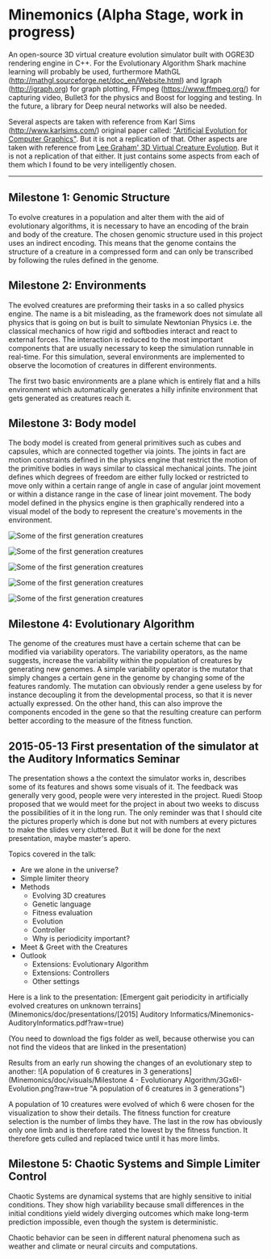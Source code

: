 # Minemonics (Alpha Stage, work in progress)

An open-source 3D virtual creature evolution simulator built with OGRE3D rendering engine in C++. For the Evolutionary Algorithm Shark machine learning will probably be used, furthermore MathGL (http://mathgl.sourceforge.net/doc_en/Website.html) and Igraph (http://igraph.org) for graph plotting, FFmpeg (https://www.ffmpeg.org/) for capturing video, Bullet3 for the physics and Boost for logging and testing. In the future, a library for Deep neural networks will also be needed.

Several aspects are taken with reference from Karl Sims (http://www.karlsims.com/) original paper called: ["Artificial Evolution for Computer Graphics"](http://www.karlsims.com/papers/siggraph91.html). But it is not a replication of that. Other aspects are taken with reference from [Lee Graham' 3D Virtual Creature Evolution](https://en.wikipedia.org/wiki/3D_Virtual_Creature_Evolution). But it is not a replication of that either. It just contains some aspects from each of them which I found to be very intelligently chosen. 

***



## Milestone 1: Genomic Structure

To evolve creatures in a population and alter them with the aid of evolutionary algorithms, it is necessary to have an encoding of the brain and body of the creature. The chosen genomic structure used in this project uses an indirect encoding. This means that the genome contains the structure of a creature in a compressed form and can only be transcribed by following the rules defined in the genome. 


## Milestone 2: Environments

The evolved creatures are preforming their tasks in a so called physics engine. The name is a bit misleading, as the framework does not simulate all physics that is going on but is built to simulate Newtonian Physics i.e. the classical mechanics of how rigid and softbodies interact and react to external forces. The interaction is reduced to the most important components that are usually necessary to keep the simulation runnable in real-time. For this simulation, several environments are implemented to observe the locomotion of creatures in different environments.

The first two basic environments are a plane which is entirely flat and a hills environment which automatically generates a hilly infinite environment that gets generated as creatures reach it.


## Milestone 3: Body model

The body model is created from general primitives such as cubes and capsules, which are connected together via joints. The joints in fact are motion constraints defined in the physics engine that restrict the motion of the primitive bodies in ways similar to classical mechanical joints. The joint defines which degrees of freedom are either fully locked or restricted to move only within a certain range of angle in case of angular joint movement or within a distance range in the case of linear joint movement. The body model defined in the physics engine is then graphically rendered into a visual model of the body to represent the creature's movements in the environment.

![Some of the first generation creatures](Minemonics/doc/presentations/%5B2015%5D%20Auditory%20Informatics/figs/creatures/Minemonics-05112015_184631057.jpg?raw=true "Some of the first generation creatures")

![Some of the first generation creatures](Minemonics/doc/presentations/%5B2015%5D%20Auditory%20Informatics/figs/creatures/Minemonics-05112015_190654362.jpg?raw=true "Some of the first generation creatures")

![Some of the first generation creatures](Minemonics/doc/presentations/%5B2015%5D%20Auditory%20Informatics/figs/creatures/Minemonics-05112015_190853660.jpg?raw=true "Some of the first generation creatures")

![Some of the first generation creatures](Minemonics/doc/presentations/%5B2015%5D%20Auditory%20Informatics/figs/creatures/Minemonics-05112015_190947481.jpg?raw=true "Some of the first generation creatures")


![Some of the first generation creatures](Minemonics/doc/presentations/%5B2015%5D%20Auditory%20Informatics/figs/creatures/Minemonics-05112015_191706383.jpg?raw=true "Some of the first generation creatures")

## Milestone 4: Evolutionary Algorithm

The genome of the creatures must have a certain scheme that can be modified via variability operators. The variability operators, as the name suggests, increase the variability within the population of creatures by generating new genomes. A simple variability operator is the mutator that simply changes a certain gene in the genome by changing some of the features randomly. The mutation can obviously render a gene useless by for instance decoupling it from the developmental process, so that it is never actually expressed. On the other hand, this can also improve the components encoded in the gene so that the resulting creature can perform better according to the measure of the fitness function.

## 2015-05-13 First presentation of the simulator at the Auditory Informatics Seminar
The presentation shows a the context the simulator works in, describes some of its features and shows some visuals of it. The feedback was generally very good, people were very interested in the project. Ruedi Stoop proposed that we would meet for the project in about two weeks to discuss the possibilities of it in the long run. The only reminder was that I should cite the pictures properly which is done but not with numbers at every pictures to make the slides very cluttered. But it will be done for the next presentation, maybe master's apero.

Topics covered in the talk:

* Are we alone in the universe?
* Simple limiter theory
* Methods
    * Evolving 3D creatures
    * Genetic language
    * Fitness evaluation
    * Evolution
    * Controller
    * Why is periodicity important?
* Meet \& Greet with the Creatures
* Outlook
    * Extensions: Evolutionary Algorithm
    * Extensions: Controllers
    * Other settings

Here is a link to the presentation: [Emergent gait periodicity in artificially evolved creatures on unknown terrains](Minemonics/doc/presentations/[2015] Auditory Informatics/Minemonics-AuditoryInformatics.pdf?raw=true)

(You need to download the figs folder as well, because otherwise you can not find the videos that are linked in the presentation)

Results from an early run showing the changes of an evolutionary step to another:
![A population of 6 creatures in 3 generations](Minemonics/doc/visuals/Milestone 4 - Evolutionary Algorithm/3Gx6I-Evolution.png?raw=true "A population of 6 creatures in 3 generations")

A population of 10 creatures were evolved of which 6 were chosen for the visualization to show their details.
The fitness function for creature selection is the number of limbs they have. The last in the row has obviously only one limb and is therefore rated the lowest by the fitness function. It therefore gets culled and replaced twice until it has more limbs.

## Milestone 5: Chaotic Systems and Simple Limiter Control

Chaotic Systems are dynamical systems that are highly sensitive to initial conditions. They show high variability because small differences in the initial conditions yield widely diverging outcomes which make long-term prediction impossible, even though the system is deterministic. 

Chaotic behavior can be seen in different natural phenomena such as weather and climate or neural circuits and computations. 


<!---
## Milestone 5: Graphs and Data Logging

To be defined. Come back in May.


## Milestone 6: Experiments on Gait Periodicity
To be defined. Come back in May.


## Milestone 7: Sensory Feedback
To be defined. Come back in June.


## Milestone 8: Neural Controllers
To be defined. Come back in June.


## Milestone 9: Reinforcement Learning
To be defined. Come back in July.
-->

